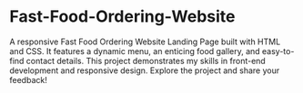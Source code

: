 # Fast-Food-Ordering-Website
A responsive Fast Food Ordering Website Landing Page built with HTML and CSS. It features a dynamic menu, an enticing food gallery, and easy-to-find contact details. This project demonstrates my skills in front-end development and responsive design. Explore the project and share your feedback!
